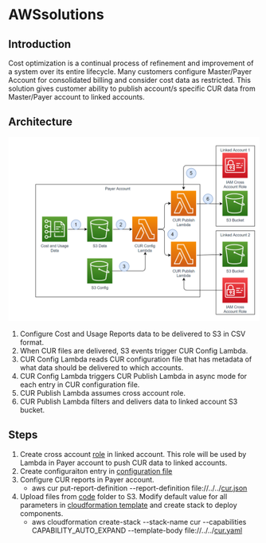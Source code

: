 # AWSsolutions

## Introduction

Cost optimization is a continual process of refinement and improvement of a system over its entire lifecycle. Many customers configure 
Master/Payer Account for consolidated billing and consider cost data as restricted. This solution gives customer ability to publish account/s specific CUR data from Master/Payer account to linked accounts.

## Architecture

![](files/solution.png)

1. Configure Cost and Usage Reports data to be delivered to S3 in CSV format.
2. When CUR files are delivered, S3 events trigger CUR Config Lambda.
3. CUR Config Lambda reads CUR configuration file that has metadata of what data should be delivered to which accounts.
4. CUR Config Lambda triggers CUR Publish Lambda in async mode for each entry in CUR configuration file.
5. CUR Publish Lambda assumes cross account role.
6. CUR Publish Lambda filters and delivers data to linked account S3 bucket.

## Steps

1. Create cross account [role](code/crossaccountiam.txt) in linked account. This role will be used by Lambda in Payer account to push CUR data to linked accounts.
2. Create configuraiton entry in [configuration file](code/curpublish.conf) 
3. Configure CUR reports in Payer account.
   * aws cur put-report-definition --report-definition file://../../[cur.json](code/cur.json)
4. Upload files from [code](code/) folder to S3. Modify default value for all parameters in [cloudformation template](code/cur.yaml) and create stack to deploy components.
   * aws cloudformation create-stack --stack-name cur --capabilities CAPABILITY_AUTO_EXPAND --template-body file://../../[cur.yaml](code/cur.yaml)